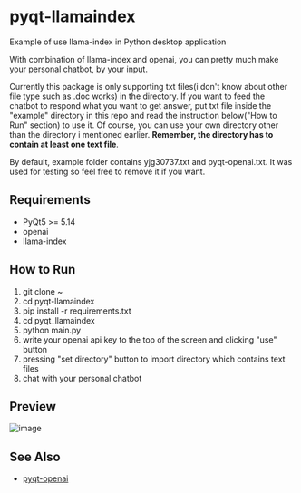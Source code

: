 # pyqt-llamaindex
Example of use llama-index in Python desktop application

With combination of llama-index and openai, you can pretty much make your personal chatbot, by your input.

Currently this package is only supporting txt files(i don't know about other file type such as .doc works) in the directory. If you want to feed the chatbot to respond what you want to get answer, put txt file inside the "example" directory in this repo and read the instruction below("How to Run" section) to use it. Of course, you can use your own directory other than the directory i mentioned earlier. <b>Remember, the directory has to contain at least one text file</b>.

By default, example folder contains yjg30737.txt and pyqt-openai.txt. It was used for testing so feel free to remove it if you want.

## Requirements
* PyQt5 >= 5.14
* openai
* llama-index

## How to Run
1. git clone ~
2. cd pyqt-llamaindex
3. pip install -r requirements.txt
4. cd pyqt_llamaindex
5. python main.py
6. write your openai api key to the top of the screen and clicking "use" button
7. pressing "set directory" button to import directory which contains text files
8. chat with your personal chatbot

## Preview

![image](https://github.com/yjg30737/pyqt-llamaindex/assets/55078043/67e17c9b-9a49-4f3b-8c3d-05d7c85941fb)

## See Also
* <a href="https://github.com/yjg30737/pyqt-openai">pyqt-openai</a>
